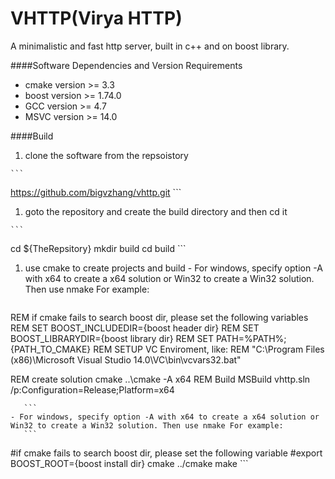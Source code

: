 <h1 aligh="center">VHTTP(Virya HTTP)</h1>
A minimalistic and fast http server, built in c++ and on boost library.

####Software Dependencies and Version Requirements

 - cmake version >= 3.3
 - boost version >= 1.74.0
 - GCC   version >= 4.7
 - MSVC  version >= 14.0

####Build


  1. clone the software from the repsoistory

    ```
https://github.com/bigvzhang/vhttp.git
    ```
  1. goto the repository and create the build directory and then cd it

    ```
cd ${TheRepsitory}
mkdir build
cd build
    ```
  1. use cmake to create projects and build
    - For windows, specify option -A with x64 to create a x64 solution or Win32 to create a Win32 solution. Then use nmake For example:

       ```
REM if cmake fails to search boost dir, please set the following variables
REM SET BOOST_INCLUDEDIR={boost header dir}
REM SET BOOST_LIBRARYDIR={boost library dir}
REM SET PATH=%PATH%;{PATH_TO_CMAKE}
REM SETUP VC Enviroment, like:
REM "C:\Program Files (x86)\Microsoft Visual Studio 14.0\VC\bin\vcvars32.bat"

REM create solution
cmake ..\cmake -A x64
REM Build
MSBuild vhttp.sln /p:Configuration=Release;Platform=x64

       ```
    - For windows, specify option -A with x64 to create a x64 solution or Win32 to create a Win32 solution. Then use nmake For example:
       ```
#if cmake fails to search boost dir, please set the following variable
#export BOOST_ROOT={boost install dir}
cmake ../cmake
make
       ```
